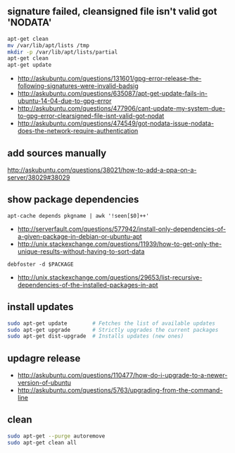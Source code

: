 ## signature failed, cleansigned file isn't valid got 'NODATA'

```bash
apt-get clean
mv /var/lib/apt/lists /tmp
mkdir -p /var/lib/apt/lists/partial
apt-get clean
apt-get update
```

- http://askubuntu.com/questions/131601/gpg-error-release-the-following-signatures-were-invalid-badsig
- http://askubuntu.com/questions/635087/apt-get-update-fails-in-ubuntu-14-04-due-to-gpg-error
- http://askubuntu.com/questions/477906/cant-update-my-system-due-to-gpg-error-clearsigned-file-isnt-valid-got-nodat
- http://askubuntu.com/questions/474549/got-nodata-issue-nodata-does-the-network-require-authentication

## add sources manually

http://askubuntu.com/questions/38021/how-to-add-a-ppa-on-a-server/38029#38029

## show package dependencies

`apt-cache depends pkgname | awk '!seen[$0]++'`

- http://serverfault.com/questions/577942/install-only-dependencies-of-a-given-package-in-debian-or-ubuntu-apt
- http://unix.stackexchange.com/questions/11939/how-to-get-only-the-unique-results-without-having-to-sort-data

`debfoster -d $PACKAGE`

- http://unix.stackexchange.com/questions/29653/list-recursive-dependencies-of-the-installed-packages-in-apt

## install updates

```bash
sudo apt-get update        # Fetches the list of available updates
sudo apt-get upgrade       # Strictly upgrades the current packages
sudo apt-get dist-upgrade  # Installs updates (new ones)
```

## updagre release

- http://askubuntu.com/questions/110477/how-do-i-upgrade-to-a-newer-version-of-ubuntu
- http://askubuntu.com/questions/5763/upgrading-from-the-command-line

## clean

```bash
sudo apt-get --purge autoremove
sudo apt-get clean all
```
